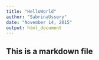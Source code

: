 ```yaml
---
title: "HelloWorld"
author: "SabrinaUssery"
date: "November 14, 2015"
output: html_document
---
```

## This is a markdown file